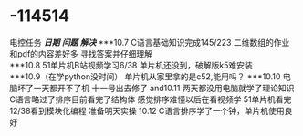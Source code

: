 # -114514
电控任务
***日期***                            ***问题***                            ***解决***
***10.7 C语言基础知识完成145/223      二维数组的作业和pdf的内容差好多       寻找答案并仔细理解    
***10.8 51单片机B站视频学习6/38       单片机还没到，破解版k5难安装           
***10.9（在学python没时间）            单片机从家里拿的是c52,能用吗？
***10.10                              电脑坏了一天都开不了机               十一号出去修了
and10.11 两天都没用电脑就学了理论知识    C语言略过了排序目前看完了结构体        感觉排序难懂以后在看视频学
                                      51单片机看完12/38看到模块化编程       准备明天实操
10.12 C语言排序学了一个钟，单片机使用良好
